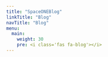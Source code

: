 ```yaml
---
title: "SpaceONEBlog"
linkTitle: "Blog"
navTitle: "Blog"
menu:
  main:
    weight: 30
    pre: <i class='fas fa-blog'></i>
---
```


<!--add blocks of content here to add more sections to the community page -->

